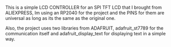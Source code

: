 This is a simple LCD CONTROLLER for an SPI TFT LCD that I brought from ALIEXPRESS, Im using an RP2040 for the project and the PINS for them are universal as long as its the same as the original one.

Also, the project uses two libraries from ADAFRUIT, adafruit_st7789 for the communication itself and adafruit_display_text for displaying text in a simple way.
